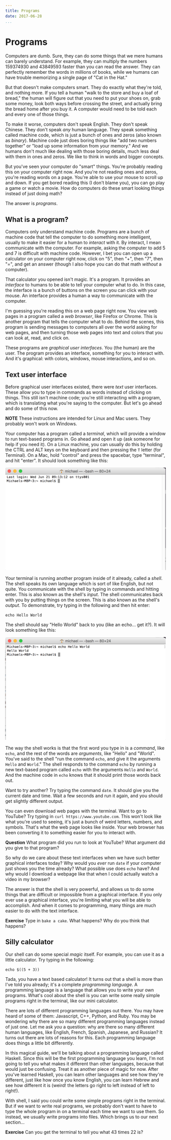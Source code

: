 ```yaml
---
title: Programs
date: 2017-06-28
...
```


# Programs

Computers are dumb. Sure, they can do some things that we mere humans
can barely understand. For example, they can multiply the numbers
159374930 and 43849593 faster than you can read the answer. They can
perfectly remember the words in millions of books, while we humans can
have trouble memorizing a single page of "Cat in the Hat."

But that doesn't make computers smart. They do exactly what they're
told, and nothing more. If you tell a human "walk to the store and buy
a loaf of bread," the human will figure out that you need to put your
shoes on, grab some money, look both ways before crossing the street,
and actually bring the bread home after you buy it. A computer would
need to be told each and every one of those things.

To make it worse, computers don't speak English. They don't speak
Chinese. They don't speak _any_ human language. They speak something
called machine code, which is just a bunch of ones and zeros (also
known as _binary_). Machine code just does boring things like "add two
numbers together" or "load up some information from your memory." And
we humans don't much like dealing with those boring details, much less
deal with them in ones and zeros. We like to think in words and bigger
concepts.

But you've seen your computer do "smart" things. You're probably
reading this on your computer right now. And you're not reading ones
and zeros, you're reading words on a page. You're able to use your
mouse to scroll up and down. If you get bored reading this (I don't
blame you), you can go play a game or watch a movie. How do computers
do these smart looking things instead of just doing math?

The answer is _programs_.

## What is a program?

Computers only understand machine code. Programs are a bunch of
machine code that tell the computer to do something more intelligent,
usually to make it easier for a human to _interact_ with it. By
interact, I mean communicate with the computer. For example, asking
the computer to add 5 and 7 is difficult with machine code. However, I
bet you can open up a calculator on your computer right now, click on
"5", then "+", then "7", then "=", and get an answer (though I also
hope you can do that math _without_ a computer).

That calculator you opened isn't magic. It's a program. It provides an
_interface_ to humans to be able to tell your computer what to do. In
this case, the interface is a bunch of buttons on the screen you can
click with your mouse. An interface provides a human a way to
communicate with the computer.

I'm guessing you're reading this on a web page right now. You view web
pages in a program called a _web browser_, like Firefox or
Chrome. This is another program that tells the computer what to
do. Behind the scenes, this program is sending messages to computers
all over the world asking for web pages, and then turning those web
pages into text and colors that you can look at, read, and click on.

These programs are _graphical user interfaces_. You (the human) are
the user. The program provides an interface, something for you to
interact with. And it's graphical: with colors, windows, mouse
interactions, and so on.

## Text user interface

Before graphical user interfaces existed, there were _text_ user
interfaces. These allow you to type in commands as words instead of
clicking on things. This still isn't machine code; you're still
interacting with a program, which is translating what you're saying to
the computer. But let's go ahead and do some of this now.

__NOTE__ These instructions are intended for Linux and Mac users. They
probably won't work on Windows.

Your computer has a program called a _terminal_, which will provide a
window to run text-based programs in. Go ahead and open it up (ask
someone for help if you need it). On a Linux machine, you can usually
do this by holding the CTRL and ALT keys on the keyboard and then
pressing the `T` letter (for Terminal). On a Mac, hold "control" and
press the spacebar, type "terminal", and hit "enter". It should look
something like this:

![Terminal](../../images/terminal.png)

Your terminal is running another program inside of it already, called
a _shell_. The shell speaks its own language which is sort of like
English, but not quite. You communicate with the shell by typing in
commands and hitting enter. This is also known as the shell's
_input_. The shell communicates back with you by putting things on the
screen. This is also known as the shell's _output_. To demonstrate,
try typing in the following and then hit enter:

    echo Hello World

The shell should say "Hello World" back to you (like an echo... get
it?). It will look something like this:

![Shell Hello World](../../images/shell-hello-world.png)

The way the shell works is that the first word you type in is a
_command_, like `echo`, and the rest of the words are _arguments_,
like "Hello" and "World". You've said to the shell "run the command
`echo`, and give it the arguments `Hello` and `World`." The shell
responds to the command `echo` by running a new text-based program
called `echo` with the arguments `Hello` and `World`. And the machine
code in `echo` knows that it should print those words back out.

Want to try another? Try typing the command `date`. It should give you
the current date and time. Wait a few seconds and run it again, and
you should get slightly different output.

You can even download web pages with the terminal. Want to go to
YouTube? Try typing in `curl https://www.youtube.com`. This won't look
like what you're used to seeing, it's just a bunch of weird letters,
numbers, and symbols. That's what the web page looks like inside. Your
web browser has been converting it to something easier for you to
interact with.

__Question__ What program did you run to look at YouTube? What
argument did you give to that program?

So why do we care about these text interfaces when we have such better
graphical interfaces today? Why would you _ever_ run `date` if your
computer just shows you the time already? What possible use does
`echo` have? And why would I download a webpage like that when I could
actually watch a video in my browser?

The answer is that the shell is very powerful, and allows us to do
some things that are difficult or impossible from a graphical
interface. If you only ever use a graphical interface, you're limiting
what you will be able to accomplish. And when it comes to programming,
many things are much easier to do with the text interface.

__Exercise__ Type in `bake a cake`. What happens? Why do you think
that happens?

## Silly calculator

Our shell can do some special _magic_ itself. For example, you can use
it as a little calculator. Try typing in the following:

    echo $((5 + 3))

Tada, you have a text based calculator! It turns out that a shell is
more than I've told you already; it's a complete _programming
language_. A programming language is a language that allows you to
write your own programs. What's cool about the shell is you can write
some really simple programs right in the terminal, like our mini
calculator.

There are lots of different programming languages out there. You may
have heard of some of them: Javascript, C++, Python, and Ruby. You may
be wondering why there are so many different programming languages
instead of just one. Let me ask _you_ a question: why are there so
many different human languages, like English, French, Spanish,
Japanese, and Russian? It turns out there are lots of reasons for
this. Each programming language does things a little bit differently.

In this magical guide, we'll be talking about a programming language
called Haskell. Since this will be the first programming language you
learn, I'm not going to tell you what makes it different than other
languages, because that would just be confusing. Treat it as another
piece of magic for now. After you've learned Haskell, you can learn
other languages and see how they're different, just like how once you
know English, you can learn Hebrew and see how different it is (weird!
the letters go right to left instead of left to right!).

With shell, I said you could write some simple programs right in the
terminal. But if we want to write real programs, we probably don't
want to have to type the whole program in on a terminal each time we
want to use them. So instead, we usually write programs into
files. Which brings us to our next section...

__Exercise__ Can you get the terminal to tell you what 43 times 22 is?
